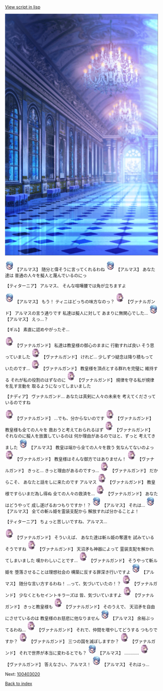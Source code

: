 [View script in lisp](../scripts/100403010.txt)

![mamon_room.png](../images/backgrounds/mamon_room.png)

<img src="../images/units/3103811.png" alt="3103811.png" height="34"/>
【アルマス】
随分と偉そうに言ってくれるわね

<img src="../images/units/3103811.png" alt="3103811.png" height="34"/>
【アルマス】
あなた達は
普通の人々を擬人と蔑んでいるのにっ

【ティターニア】
アルマス、
そんな喧嘩腰では角が立ちますよ

<img src="../images/units/3103811.png" alt="3103811.png" height="34"/>
【アルマス】
もう！
ティニはどっちの味方なのっ？

<img src="../images/units/3601111.png" alt="3601111.png" height="34"/>
【ヴァナルガンド】
アルマスの言う通りです
私達は擬人に対して
あまりに無関心でした…

<img src="../images/units/3103811.png" alt="3103811.png" height="34"/>
【アルマス】
えっ…？

【ギル】
素直に認めやがったぞ…

<img src="../images/units/3601111.png" alt="3601111.png" height="34"/>
【ヴァナルガンド】
私達は教皇様の御心のままに
行動すれば良い
そう思っていました

<img src="../images/units/3601111.png" alt="3601111.png" height="34"/>
【ヴァナルガンド】
けれど…
少しずつ疑念は降り積もって
いたのです…

<img src="../images/units/3601111.png" alt="3601111.png" height="34"/>
【ヴァナルガンド】
教皇様を頂点とする群れを完璧に
維持する
それが私の役割のはずなのに

<img src="../images/units/3601111.png" alt="3601111.png" height="34"/>
【ヴァナルガンド】
規律を守る私が規律を乱す言動を
取るようになってしまいました

【ナディア】
ヴァナルガンド…
あなたは真剣に人々の未来を
考えてくださっているのですね

<img src="../images/units/3601111.png" alt="3601111.png" height="34"/>
【ヴァナルガンド】
…でも、分からないのです

<img src="../images/units/3601111.png" alt="3601111.png" height="34"/>
【ヴァナルガンド】
教皇様も全ての人々を
救おうと考えておられるはず

<img src="../images/units/3601111.png" alt="3601111.png" height="34"/>
【ヴァナルガンド】
それなのに擬人を放置しているのは
何か理由があるのではと、ずっと
考えてきました

<img src="../images/units/3103811.png" alt="3103811.png" height="34"/>
【アルマス】
教皇は端から全ての人々を救う
気なんてないのよっ

<img src="../images/units/3601111.png" alt="3601111.png" height="34"/>
【ヴァナルガンド】
教皇様はそんな御方ではありません！

<img src="../images/units/3601111.png" alt="3601111.png" height="34"/>
【ヴァナルガンド】
きっと…
きっと理由があるのですっ…

<img src="../images/units/3601111.png" alt="3601111.png" height="34"/>
【ヴァナルガンド】
だからこそ、
あなたと話をしに来たのです
アルマス

<img src="../images/units/3601111.png" alt="3601111.png" height="34"/>
【ヴァナルガンド】
教皇様ですらいまだ為し得ぬ
全ての人々の救済を…

<img src="../images/units/3601111.png" alt="3601111.png" height="34"/>
【ヴァナルガンド】
あなたはどうやって
成し遂げるおつもりですか！？

<img src="../images/units/3103811.png" alt="3103811.png" height="34"/>
【アルマス】
それは…

<img src="../images/units/3103811.png" alt="3103811.png" height="34"/>
【アルマス】
全ての斬ル姫を霊装支配から
解放すれば分かることよ！

【ティターニア】
ちょっと苦しいですね、アルマス…

<img src="../images/units/3601111.png" alt="3601111.png" height="34"/>
【ヴァナルガンド】
そういえば、
あなた達は斬ル姫の奪還を
試みているそうですね

<img src="../images/units/3601111.png" alt="3601111.png" height="34"/>
【ヴァナルガンド】
天沼矛も神器によって
霊装支配を解かれてしまいました
嘆かわしいことです…

<img src="../images/units/3601111.png" alt="3601111.png" height="34"/>
【ヴァナルガンド】
そうやって斬ル姫を
堕落させることは理想社会の
構築に反する罪深き行いですよ

<img src="../images/units/3103811.png" alt="3103811.png" height="34"/>
【アルマス】
随分な言い方するわね！
…って、気づいていたの！？

<img src="../images/units/3601111.png" alt="3601111.png" height="34"/>
【ヴァナルガンド】
少なくともセイントキラーズは
皆、気づいていますよ

<img src="../images/units/3601111.png" alt="3601111.png" height="34"/>
【ヴァナルガンド】
きっと教皇様も

<img src="../images/units/3601111.png" alt="3601111.png" height="34"/>
【ヴァナルガンド】
そのうえで、
天沼矛を自由にさせているのは
教皇様のお慈悲に他なりません

<img src="../images/units/3103811.png" alt="3103811.png" height="34"/>
【アルマス】
余裕ぶってるわね…

<img src="../images/units/3601111.png" alt="3601111.png" height="34"/>
【ヴァナルガンド】
それで、仲間を増やしてどうする
つもりですか？

<img src="../images/units/3601111.png" alt="3601111.png" height="34"/>
【ヴァナルガンド】
三つの国を滅ぼしますか？

<img src="../images/units/3601111.png" alt="3601111.png" height="34"/>
【ヴァナルガンド】
それで世界が本当に変わるとでも？

<img src="../images/units/3103811.png" alt="3103811.png" height="34"/>
【アルマス】
…………

<img src="../images/units/3601111.png" alt="3601111.png" height="34"/>
【ヴァナルガンド】
答えなさい、アルマス！

<img src="../images/units/3103811.png" alt="3103811.png" height="34"/>
【アルマス】
それはっ…


Next: [100403020](100403020.md)

[Back to index](index.md)

